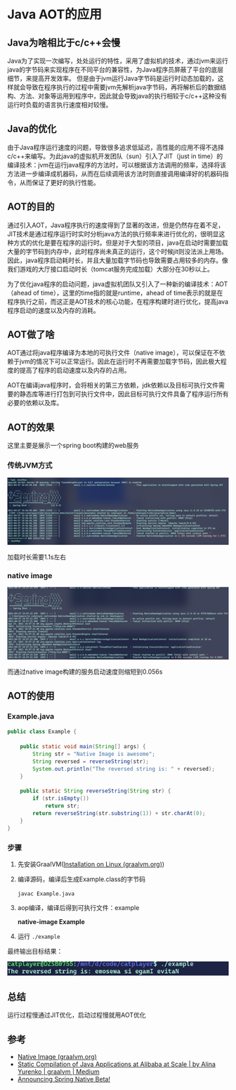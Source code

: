 # Java AOT的应用

## Java为啥相比于c/c++会慢
Java为了实现一次编写，处处运行的特性，采用了虚拟机的技术，通过jvm来运行java的字节码来实现程序在不同平台的兼容性，为Java程序员屏蔽了平台的底层细节，来提高开发效率。
但是由于jvm运行Java字节码是运行时动态加载的，这样就会导致在程序执行的过程中需要jvm先解析java字节码，再将解析后的数据结构、方法、对象等运用到程序中，因此就会导致java的执行相较于c/c++这种没有运行时负载的语言执行速度相对较慢。

## Java的优化
由于Java程序运行速度的问题，导致很多追求低延迟，高性能的应用不得不选择c/c++来编写。为此java的虚拟机开发团队（sun）引入了JIT（just in time）的编译技术：jvm在运行java程序的方法时，可以根据该方法调用的频率，选择将该方法进一步编译成机器码，从而在后续调用该方法时则直接调用编译好的机器码指令，从而保证了更好的执行性能。

## AOT的目的
通过引入AOT，Java程序执行的速度得到了显著的改进，但是仍然存在着不足，JIT技术是通过程序运行时实时分析java方法的执行频率来进行优化的，很明显这种方式的优化是要在程序的运行时。但是对于大型的项目，java在启动时需要加载大量的字节码到内存中，此时程序尚未真正的运行，这个时候jit则没法派上用场。因此，java程序启动耗时长，并且大量加载字节码也导致需要占用较多的内存。像我们游戏的大厅接口启动时长（tomcat服务完成加载）大部分在30秒以上。

为了优化java程序的启动问题，java虚拟机团队又引入了一种新的编译技术：AOT（ahead of time），这里的time指的就是runtime，ahead of time表示的就是在程序执行之前，而这正是AOT技术的核心功能，在程序构建时进行优化，提高java程序启动的速度以及内存的消耗。

## AOT做了啥
AOT通过将java程序编译为本地的可执行文件（native image），可以保证在不依赖于jvm的情况下可以正常运行。因此在运行时不再需要加载字节码，因此极大程度的提高了程序的启动速度以及内存的占用。

AOT在编译java程序时，会将相关的第三方依赖，jdk依赖以及目标可执行文件需要的静态库等进行打包到可执行文件中，因此目标可执行文件具备了程序运行所有必要的依赖以及库。

## AOT的效果
这里主要是展示一个spring boot构建的web服务

### 传统JVM方式
![image](./asset/java_aot_1.png)

加载时长需要1.1s左右

### native image
![image](./asset/java_aot_2.png)

而通过native image构建的服务启动速度则缩短到0.056s

## AOT的使用

### Example.java
``` java
public class Example {

    public static void main(String[] args) { 
        String str = "Native Image is awesome"; 
        String reversed = reverseString(str); 
        System.out.println("The reversed string is: " + reversed); 
    } 
 
    public static String reverseString(String str) { 
        if (str.isEmpty()) 
            return str; 
        return reverseString(str.substring(1)) + str.charAt(0); 
    } 
}
```

### 步骤
1. 先安装GraalVM([Installation on Linux (graalvm.org)](https://www.graalvm.org/latest/docs/getting-started/linux/))
2. 编译源码，编译后生成Example.class的字节码

   `javac Example.java`

3. aop编译，编译后得到可执行文件：example

   **native-image Example**

4. 运行 `./example`

最终输出目标结果：

![image](./asset/java_aot_3.png)

## 总结
运行过程慢通过JIT优化，启动过程慢就用AOT优化

## 参考
- [Native Image (graalvm.org)](https://www.graalvm.org/latest/reference-manual/native-image/)
- [Static Compilation of Java Applications at Alibaba at Scale | by Alina Yurenko | graalvm | Medium](https://medium.com/graalvm/static-compilation-of-java-applications-at-alibaba-at-scale-2944163c92e)
- [Announcing Spring Native Beta!](https://spring.io/blog/2021/03/11/announcing-spring-native-beta)
